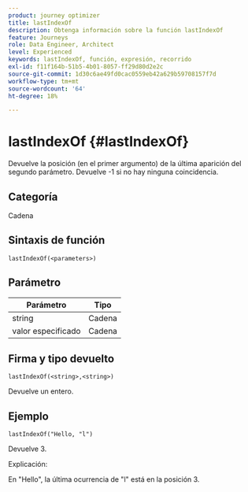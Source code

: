```yaml
---
product: journey optimizer
title: lastIndexOf
description: Obtenga información sobre la función lastIndexOf
feature: Journeys
role: Data Engineer, Architect
level: Experienced
keywords: lastIndexOf, función, expresión, recorrido
exl-id: f11f164b-51b5-4b01-8057-ff29d80d2e2c
source-git-commit: 1d30c6ae49fd0cac0559eb42a629b59708157f7d
workflow-type: tm+mt
source-wordcount: '64'
ht-degree: 18%

---
```


# lastIndexOf {#lastIndexOf}

Devuelve la posición (en el primer argumento) de la última aparición del segundo parámetro. Devuelve -1 si no hay ninguna coincidencia.

## Categoría

Cadena

## Sintaxis de función

`lastIndexOf(<parameters>)`

## Parámetro

| Parámetro | Tipo |
|-----------|------------------|
| string | Cadena |
| valor especificado | Cadena |

## Firma y tipo devuelto

`lastIndexOf(<string>,<string>)`

Devuelve un entero.

## Ejemplo

`lastIndexOf("Hello, "l")`

Devuelve 3.

Explicación:

En &quot;Hello&quot;, la última ocurrencia de &quot;l&quot; está en la posición 3.
